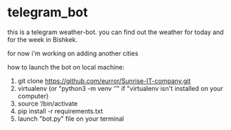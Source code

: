 # telegram_bot
this is a telegram weather-bot.
you can find out the weather for today and for the week in Bishkek.

for now i'm working on adding another cities

how to launch the bot on local machine:

1. git clone https://github.com/eurror/Sunrise-IT-company.git
2. virtualenv <Virtual Enviroment Name> (or "python3 -m venv ‘<Virtual Enviroment Name>’" if "virtualenv isn't installed on your computer)
3. source ‘<Virtual Enviroment Name>/bin/activate
4. pip install -r requirements.txt
5. launch "bot.py" file on your terminal

